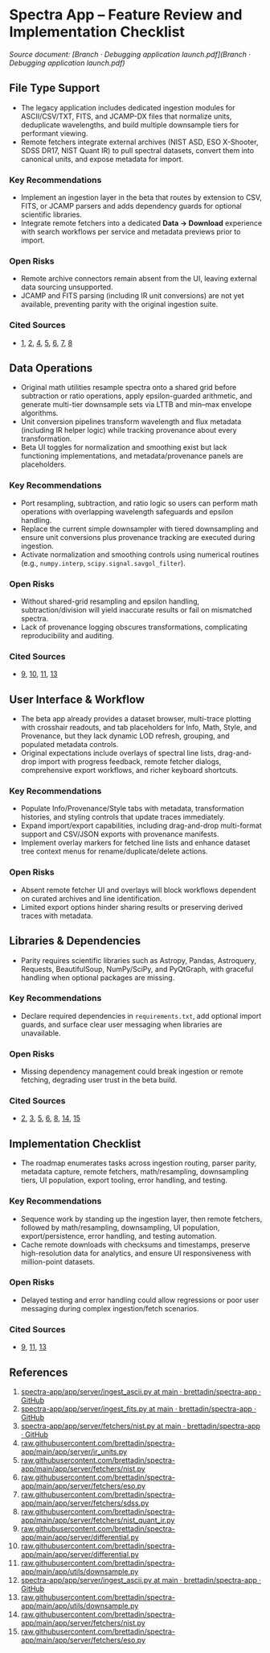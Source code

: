 # Spectra App – Feature Review and Implementation Checklist

*Source document: [Branch · Debugging application launch.pdf](Branch · Debugging application launch.pdf)*

## File Type Support
- The legacy application includes dedicated ingestion modules for ASCII/CSV/TXT, FITS, and JCAMP-DX files that normalize units, deduplicate wavelengths, and build multiple downsample tiers for performant viewing.
- Remote fetchers integrate external archives (NIST ASD, ESO X-Shooter, SDSS DR17, NIST Quant IR) to pull spectral datasets, convert them into canonical units, and expose metadata for import.

### Key Recommendations
- Implement an ingestion layer in the beta that routes by extension to CSV, FITS, or JCAMP parsers and adds dependency guards for optional scientific libraries.
- Integrate remote fetchers into a dedicated **Data → Download** experience with search workflows per service and metadata previews prior to import.

### Open Risks
- Remote archive connectors remain absent from the UI, leaving external data sourcing unsupported.
- JCAMP and FITS parsing (including IR unit conversions) are not yet available, preventing parity with the original ingestion suite.

### Cited Sources
- [1](https://github.com/brettadin/spectra-app/blob/main/app/server/ingest_ascii.py), [2](https://github.com/brettadin/spectra-app/blob/main/app/server/ingest_fits.py), [4](https://raw.githubusercontent.com/brettadin/spectra-app/main/app/server/ir_units.py), [5](https://raw.githubusercontent.com/brettadin/spectra-app/main/app/server/fetchers/nist.py), [6](https://raw.githubusercontent.com/brettadin/spectra-app/main/app/server/fetchers/eso.py), [7](https://raw.githubusercontent.com/brettadin/spectra-app/main/app/server/fetchers/sdss.py), [8](https://raw.githubusercontent.com/brettadin/spectra-app/main/app/server/fetchers/nist_quant_ir.py)

## Data Operations
- Original math utilities resample spectra onto a shared grid before subtraction or ratio operations, apply epsilon-guarded arithmetic, and generate multi-tier downsample sets via LTTB and min–max envelope algorithms.
- Unit conversion pipelines transform wavelength and flux metadata (including IR helper logic) while tracking provenance about every transformation.
- Beta UI toggles for normalization and smoothing exist but lack functioning implementations, and metadata/provenance panels are placeholders.

### Key Recommendations
- Port resampling, subtraction, and ratio logic so users can perform math operations with overlapping wavelength safeguards and epsilon handling.
- Replace the current simple downsampler with tiered downsampling and ensure unit conversions plus provenance tracking are executed during ingestion.
- Activate normalization and smoothing controls using numerical routines (e.g., `numpy.interp`, `scipy.signal.savgol_filter`).

### Open Risks
- Without shared-grid resampling and epsilon handling, subtraction/division will yield inaccurate results or fail on mismatched spectra.
- Lack of provenance logging obscures transformations, complicating reproducibility and auditing.

### Cited Sources
- [9](https://raw.githubusercontent.com/brettadin/spectra-app/main/app/server/differential.py), [10](https://raw.githubusercontent.com/brettadin/spectra-app/main/app/server/differential.py), [11](https://raw.githubusercontent.com/brettadin/spectra-app/main/app/utils/downsample.py), [13](https://raw.githubusercontent.com/brettadin/spectra-app/main/app/utils/downsample.py)

## User Interface & Workflow
- The beta app already provides a dataset browser, multi-trace plotting with crosshair readouts, and tab placeholders for Info, Math, Style, and Provenance, but they lack dynamic LOD refresh, grouping, and populated metadata controls.
- Original expectations include overlays of spectral line lists, drag-and-drop import with progress feedback, remote fetcher dialogs, comprehensive export workflows, and richer keyboard shortcuts.

### Key Recommendations
- Populate Info/Provenance/Style tabs with metadata, transformation histories, and styling controls that update traces immediately.
- Expand import/export capabilities, including drag-and-drop multi-format support and CSV/JSON exports with provenance manifests.
- Implement overlay markers for fetched line lists and enhance dataset tree context menus for rename/duplicate/delete actions.

### Open Risks
- Absent remote fetcher UI and overlays will block workflows dependent on curated archives and line identification.
- Limited export options hinder sharing results or preserving derived traces with metadata.

## Libraries & Dependencies
- Parity requires scientific libraries such as Astropy, Pandas, Astroquery, Requests, BeautifulSoup, NumPy/SciPy, and PyQtGraph, with graceful handling when optional packages are missing.

### Key Recommendations
- Declare required dependencies in `requirements.txt`, add optional import guards, and surface clear user messaging when libraries are unavailable.

### Open Risks
- Missing dependency management could break ingestion or remote fetching, degrading user trust in the beta build.

### Cited Sources
- [2](https://github.com/brettadin/spectra-app/blob/main/app/server/ingest_fits.py), [3](https://github.com/brettadin/spectra-app/main/app/server/fetchers/nist.py), [5](https://raw.githubusercontent.com/brettadin/spectra-app/main/app/server/fetchers/nist.py), [6](https://raw.githubusercontent.com/brettadin/spectra-app/main/app/server/fetchers/eso.py), [8](https://raw.githubusercontent.com/brettadin/spectra-app/main/app/server/fetchers/nist_quant_ir.py), [14](https://raw.githubusercontent.com/brettadin/spectra-app/main/app/server/fetchers/nist.py), [15](https://raw.githubusercontent.com/brettadin/spectra-app/main/app/server/fetchers/eso.py)

## Implementation Checklist
- The roadmap enumerates tasks across ingestion routing, parser parity, metadata capture, remote fetchers, math/resampling, downsampling tiers, UI population, export tooling, error handling, and testing.

### Key Recommendations
- Sequence work by standing up the ingestion layer, then remote fetchers, followed by math/resampling, downsampling, UI population, export/persistence, error handling, and testing automation.
- Cache remote downloads with checksums and timestamps, preserve high-resolution data for analytics, and ensure UI responsiveness with million-point datasets.

### Open Risks
- Delayed testing and error handling could allow regressions or poor user messaging during complex ingestion/fetch scenarios.

### Cited Sources
- [9](https://raw.githubusercontent.com/brettadin/spectra-app/main/app/server/differential.py), [11](https://raw.githubusercontent.com/brettadin/spectra-app/main/app/utils/downsample.py), [13](https://raw.githubusercontent.com/brettadin/spectra-app/main/app/utils/downsample.py)

## References
1. [spectra-app/app/server/ingest_ascii.py at main · brettadin/spectra-app · GitHub](https://github.com/brettadin/spectra-app/blob/main/app/server/ingest_ascii.py)
2. [spectra-app/app/server/ingest_fits.py at main · brettadin/spectra-app · GitHub](https://github.com/brettadin/spectra-app/blob/main/app/server/ingest_fits.py)
3. [spectra-app/app/server/fetchers/nist.py at main · brettadin/spectra-app · GitHub](https://github.com/brettadin/spectra-app/blob/main/app/server/fetchers/nist.py)
4. [raw.githubusercontent.com/brettadin/spectra-app/main/app/server/ir_units.py](https://raw.githubusercontent.com/brettadin/spectra-app/main/app/server/ir_units.py)
5. [raw.githubusercontent.com/brettadin/spectra-app/main/app/server/fetchers/nist.py](https://raw.githubusercontent.com/brettadin/spectra-app/main/app/server/fetchers/nist.py)
6. [raw.githubusercontent.com/brettadin/spectra-app/main/app/server/fetchers/eso.py](https://raw.githubusercontent.com/brettadin/spectra-app/main/app/server/fetchers/eso.py)
7. [raw.githubusercontent.com/brettadin/spectra-app/main/app/server/fetchers/sdss.py](https://raw.githubusercontent.com/brettadin/spectra-app/main/app/server/fetchers/sdss.py)
8. [raw.githubusercontent.com/brettadin/spectra-app/main/app/server/fetchers/nist_quant_ir.py](https://raw.githubusercontent.com/brettadin/spectra-app/main/app/server/fetchers/nist_quant_ir.py)
9. [raw.githubusercontent.com/brettadin/spectra-app/main/app/server/differential.py](https://raw.githubusercontent.com/brettadin/spectra-app/main/app/server/differential.py)
10. [raw.githubusercontent.com/brettadin/spectra-app/main/app/server/differential.py](https://raw.githubusercontent.com/brettadin/spectra-app/main/app/server/differential.py)
11. [raw.githubusercontent.com/brettadin/spectra-app/main/app/utils/downsample.py](https://raw.githubusercontent.com/brettadin/spectra-app/main/app/utils/downsample.py)
12. [spectra-app/app/server/ingest_ascii.py at main · brettadin/spectra-app · GitHub](https://github.com/brettadin/spectra-app/blob/main/app/server/ingest_ascii.py)
13. [raw.githubusercontent.com/brettadin/spectra-app/main/app/utils/downsample.py](https://raw.githubusercontent.com/brettadin/spectra-app/main/app/utils/downsample.py)
14. [raw.githubusercontent.com/brettadin/spectra-app/main/app/server/fetchers/nist.py](https://raw.githubusercontent.com/brettadin/spectra-app/main/app/server/fetchers/nist.py)
15. [raw.githubusercontent.com/brettadin/spectra-app/main/app/server/fetchers/eso.py](https://raw.githubusercontent.com/brettadin/spectra-app/main/app/server/fetchers/eso.py)
